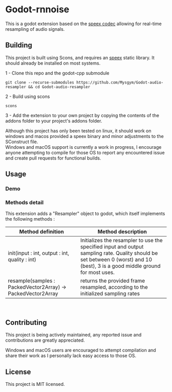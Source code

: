 # Godot-rnnoise

This is a godot extension based on the [speex codec](https://www.speex.org) allowing for real-time resampling of audio signals.
<br>
## Building

This project is built using Scons, and requires an [speex](https://www.speex.org/downloads) static library. It should already be installed on most systems. 

  1 - Clone this repo and the godot-cpp submodule  
  ```
  git clone --recurse-submodules https://github.com/Mysgym/Godot-audio-resampler && cd Godot-audio-resampler
  ```

  2 - Build using scons  
  ```
  scons
  ```

  3 - Add the extension to your own project by copying the contents of the addons folder to your project's addons folder.  

Although this project has only been tested on linux, it should work on windows and macos provided a speex binary and minor adjustments to the SConstruct file.  
Windows and macOS support is currently a work in progress, I encourage anyone attempting to compile for those OS to report any encountered issue and create pull requests for functional builds.

## Usage

### Demo

### Methods detail
This extension adds a "Resampler" object to godot, which itself implements the following methods :

| Method definition | Method description |
| ------------------|--------------------|
|init(input : int, output : int, quality : int) | Initializes the resampler to use the specified input and output sampling rate. Quality should be set between 0 (worst) and 10 (best), 3 is a good middle ground for most uses.|
|resample(samples : PackedVector2Array) -> PackedVector2Array | returns the provided frame resampled, according to the initialized sampling rates|

<br>  

## Contributing

This project is being actively maintained, any reported issue and contributions are greatly appreciated.

Windows and macOS users are encouraged to attempt compilation and share their work as I personally lack easy access to those OS.  

## License

This project is MIT licensed.
